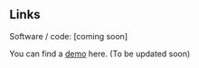 ## Links

Software / code: [coming soon]

You can find a [demo](http://bear.cs.kuleuven.be/tacle) here. (To be updated soon)
